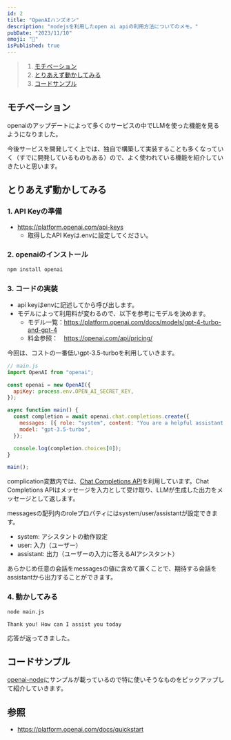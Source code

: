 ```yaml
---
id: 2
title: "OpenAIハンズオン"
description: "nodejsを利用したopen ai apiの利用方法についてのメモ。"
pubDate: "2023/11/10"
emoji: "🤖"
isPublished: true
---
```


> 1. [モチベーション](#モチベーション)
> 2. [とりあえず動かしてみる](#とりあえず動かしてみる)
> 3. [コードサンプル](#コードサンプル)

## モチベーション

openaiのアップデートによって多くのサービスの中でLLMを使った機能を見るようになりました。

今後サービスを開発してく上では、独自で構築して実装することも多くなっていく（すでに開発しているものもある）ので、よく使われている機能を紹介していきたいと思います。

## とりあえず動かしてみる

### 1. API Keyの準備

- https://platform.openai.com/api-keys
  - 取得したAPI Keyは.envに設定してください。

### 2. openaiのインストール

```bash
npm install openai
```

### 3. コードの実装

- api keyはenvに記述してから呼び出します。
- モデルによって利用料が変わるので、以下を参考にモデルを決めます。
  - モデル一覧：https://platform.openai.com/docs/models/gpt-4-turbo-and-gpt-4
  - 料金参照：　https://openai.com/api/pricing/

今回は、コストの一番低いgpt-3.5-turboを利用していきます。

```js
// main.js
import OpenAI from "openai";

const openai = new OpenAI({
  apiKey: process.env.OPEN_AI_SECRET_KEY,
});

async function main() {
  const completion = await openai.chat.completions.create({
    messages: [{ role: "system", content: "You are a helpful assistant." }],
    model: "gpt-3.5-turbo",
  });

  console.log(completion.choices[0]);
}

main();
```

complication変数内では、[Chat Completions API](https://platform.openai.com/docs/guides/text-generation/chat-completions-api)を利用しています。Chat Completions APIはメッセージを入力として受け取り、LLMが生成した出力をメッセージとして返します。

messagesの配列内のroleプロパティにはsystem/user/assistantが設定できます。

- system: アシスタントの動作設定
- user: 入力（ユーザー）
- assistant: 出力（ユーザーの入力に答えるAIアシスタント）

あらかじめ任意の会話をmessagesの値に含めて置くことで、期待する会話をassistantから出力することができます。

### 4. 動かしてみる

```bash
node main.js
```

```
Thank you! How can I assist you today
```

応答が返ってきました。

## コードサンプル

[openai-node](https://github.com/openai/openai-node?tab=readme-ov-file)にサンプルが載っているので特に使いそうなものをピックアップして紹介していきます。

## 参照

- https://platform.openai.com/docs/quickstart
